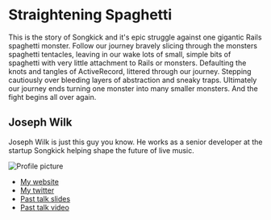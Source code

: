 # Straightening Spaghetti

This is the story of Songkick and it's epic struggle against one gigantic Rails spaghetti monster. Follow our journey bravely slicing through the monsters spaghetti  tentacles, leaving in our wake lots of small, simple bits of spaghetti with very little attachment to Rails or monsters. Defaulting the knots and tangles of ActiveRecord, littered through our journey. Stepping cautiously over  bleeding layers of abstraction and sneaky traps. Ultimately our journey ends turning one monster into many smaller monsters. And the fight begins all over again.

## Joseph Wilk

Joseph Wilk is just this guy you know. 
He works as a senior developer at the startup Songkick helping shape the future of live music.

![Profile picture](http://blog.josephwilk.net/wp-content/uploads/2007/09/joe_small.jpg)

- [My website](http://blog.josephwilk.net)
- [My twitter](https://twitter.com/josephwilk)
- [Past talk slides](https://speakerdeck.com/u/josephwilk)
- [Past talk video](http://programme.scottishrubyconference.com/proposals/144/video)
